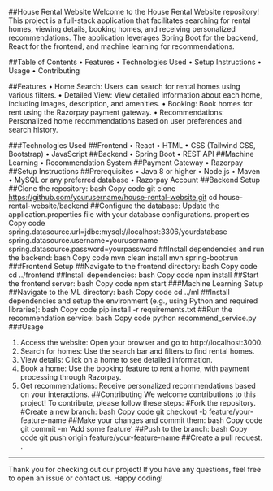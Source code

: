##House Rental Website
Welcome to the House Rental Website repository! This project is a full-stack application that facilitates searching for rental homes, viewing details, booking homes, and receiving personalized recommendations. The application leverages Spring Boot for the backend, React for the frontend, and machine learning for recommendations.

##Table of Contents
•	Features
•	Technologies Used
•	Setup Instructions
•	Usage
•	Contributing

##Features
•	Home Search: Users can search for rental homes using various filters.
•	Detailed View: View detailed information about each home, including images, description, and amenities.
•	Booking: Book homes for rent using the Razorpay payment gateway.
•	Recommendations: Personalized home recommendations based on user preferences and search history.

###Technologies Used
##Frontend
•	React
•	HTML
•	CSS (Tailwind CSS, Bootstrap)
•	JavaScript
##Backend
•	Spring Boot
•	REST API
##Machine Learning
•	Recommendation System
##Payment Gateway
•	Razorpay
##Setup Instructions
##Prerequisites
•	Java 8 or higher
•	Node.js
•	Maven
•	MySQL or any preferred database
•	Razorpay Account
##Backend Setup
##Clone the repository:
bash
Copy code
git clone https://github.com/yourusername/house-rental-website.git
cd house-rental-website/backend
##Configure the database: Update the application.properties file with your database configurations.
properties
Copy code
spring.datasource.url=jdbc:mysql://localhost:3306/yourdatabase
spring.datasource.username=yourusername
spring.datasource.password=yourpassword
##Install dependencies and run the backend:
bash
Copy code
mvn clean install
mvn spring-boot:run
###Frontend Setup
##Navigate to the frontend directory:
bash
Copy code
cd ../frontend
##Install dependencies:
bash
Copy code
npm install
##Start the frontend server:
bash
Copy code
npm start
###Machine Learning Setup
##Navigate to the ML directory:
bash
Copy code
cd ../ml
##Install dependencies and setup the environment (e.g., using Python and required libraries):
bash
Copy code
pip install -r requirements.txt
##Run the recommendation service:
bash
Copy code
python recommend_service.py
###Usage
1.	Access the website: Open your browser and go to http://localhost:3000.
2.	Search for homes: Use the search bar and filters to find rental homes.
3.	View details: Click on a home to see detailed information.
4.	Book a home: Use the booking feature to rent a home, with payment processing through Razorpay.
5.	Get recommendations: Receive personalized recommendations based on your interactions.
##Contributing
We welcome contributions to this project! To contribute, please follow these steps:
#Fork the repository.
#Create a new branch:
bash
Copy code
git checkout -b feature/your-feature-name
##Make your changes and commit them:
bash
Copy code
git commit -m 'Add some feature'
##Push to the branch:
bash
Copy code
git push origin feature/your-feature-name
##Create a pull request.
.
________________________________________
Thank you for checking out our project! If you have any questions, feel free to open an issue or contact us. Happy coding!

